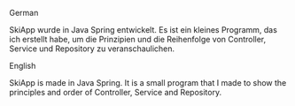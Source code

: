 German

SkiApp wurde in Java Spring entwickelt. Es ist ein kleines Programm, das ich erstellt habe, um die Prinzipien und die Reihenfolge von Controller, Service und Repository zu veranschaulichen.

English

SkiApp is made in Java Spring. It is a small program that I made to show the principles and order of Controller, Service and Repository.
